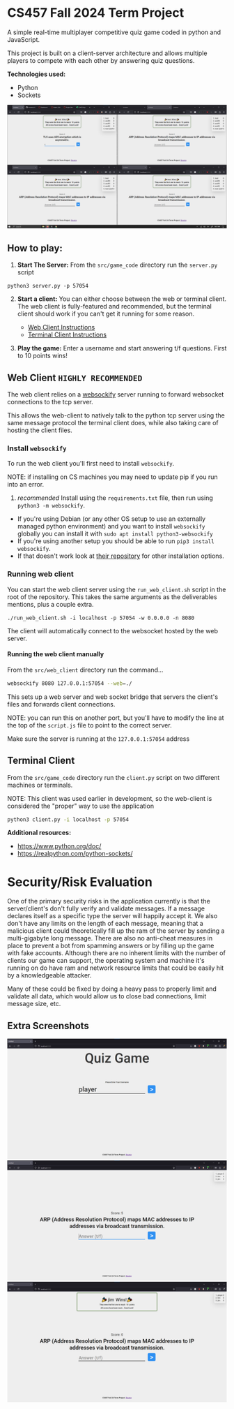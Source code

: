 # CS457 Fall 2024 Term Project

A simple real-time multiplayer competitive quiz game coded in python and
JavaScript.

This project is built on a client-server architecture and allows multiple
players to compete with each other by answering quiz questions.

**Technologies used:**
* Python
* Sockets

![alt](assets/multiple_clients.png)

## **How to play:**

1. **Start The Server:** From the `src/game_code` directory run the `server.py` script

```
python3 server.py -p 57054
```

2. **Start a client:** You can either choose between the web or terminal client. The web client is fully-featured and recommended, but the terminal client should work if you can't get it running for some reason.

    - [Web Client Instructions](#web-client-highly-recommended)
    - [Terminal Client Instructions](#terminal-client)

3. **Play the game:** Enter a username and start answering t/f questions. First to 10 points wins!


## Web Client **`HIGHLY RECOMMENDED`**

The web client relies on a [websockify](https://github.com/novnc/websockify)
server running to forward websocket connections to the tcp server.

This allows the web-client to natively talk to the python tcp server using the
same message protocol the terminal client does, while also taking care of
hosting the client files.

### Install `websockify`

To run the web client you'll first need to install `websockify`. 

NOTE: if installing on CS machines you may need to update pip if you run into an error.

1. *recommended* Install using the `requirements.txt` file, then run using
   `python3 -m websockify`.
- If you're using Debian (or any other OS setup to use an externally managed python environment) and you want to install `websockify` globally you can install it with `sudo apt install python3-websockify`
- If you're using another setup you should be able to run `pip3 install websockify`.
- If that doesn't work look at [their repository](https://github.com/novnc/websockify) for other installation options.

### Running web client

You can start the web client server using the `run_web_client.sh` script in the
root of the repository. This takes the same arguments as the deliverables
mentions, plus a couple extra.

```
./run_web_client.sh -i localhost -p 57054 -w 0.0.0.0 -n 8080
```

The client will automatically connect to the websocket hosted by the web server.

#### Running the web client manually

From the `src/web_client` directory run the command...

```bash
websockify 8080 127.0.0.1:57054 --web=./
```

This sets up a web server and web socket bridge that servers the client's files and forwards client connections.

NOTE: you can run this on another port, but you'll have to modify the line at the top of the `script.js` file to point to the correct server.

Make sure the server is running at the `127.0.0.1:57054` address

## Terminal Client

From the `src/game_code` directory run the `client.py` script on two different machines or terminals.

NOTE: This client was used earlier in development, so the web-client is considered the "proper" way to use the application

```bash
python3 client.py -i localhost -p 57054
```

**Additional resources:**
* https://www.python.org/doc/
* https://realpython.com/python-sockets/

# Security/Risk Evaluation

One of the primary security risks in the application currently is that the
server/client's don't fully verify and validate messages. If a message declares
itself as a specific type the server will happily accept it. We also don't have
any limits on the length of each message, meaning that a malicious client could
theoretically fill up the ram of the server by sending a multi-gigabyte long
message. There are also no anti-cheat measures in place to prevent a bot from
spamming answers or by filling up the game with fake accounts. Although there
are no inherent limits with the number of clients our game can support, the
operating system and machine it's running on do have ram and network resource
limits that could be easily hit by a knowledgeable attacker.

Many of these could be fixed by doing a heavy pass to properly limit and
validate all data, which would allow us to close bad connections, limit message
size, etc.

## Extra Screenshots

![alt](assets/main_page.png)
![alt](assets/question.png)
![alt](assets/winner.png)
